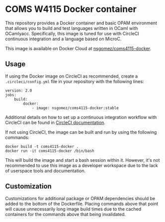 # COMS W4115 Docker container

This repository provides a Docker container and basic OPAM environment that
allows you to build and test languages written in OCaml with OCamlyacc.
Specifically, this image is tuned for use with CircleCI continuous integration
and a language based on MicroC.

This image is available on Docker Cloud at
[nsgomez/coms4115-docker](https://cloud.docker.com/swarm/nsgomez/coms4115-docker).

## Usage

If using the Docker image on CircleCI as recommended, create a
`.circleci/config.yml` file in your repository with the following lines:

```
version: 2.0
jobs:
    build:
        docker:
            - image: nsgomez/coms4115-docker:stable
```

Additional details on how to set up a continuous integration workflow with
CircleCI can be found in [CircleCI documentation](https://circleci.com/docs/2.0/).

If not using CircleCI, the image can be built and run by using the following
commands:

```
docker build -t coms4115-docker .
docker run -it coms4115-docker /bin/bash
```

This will build the image and start a bash session within it. However, it's not
recommended to use this image as a developer workspace due to the lack of
userspace tools and documentation.

## Customization

Customizations for additional package or OPAM dependencies should be added to
the bottom of the Dockerfile. Placing commands above that point will cause
unnecessarily long image build times due to the cached containers for the
commands above that being invalidated.
